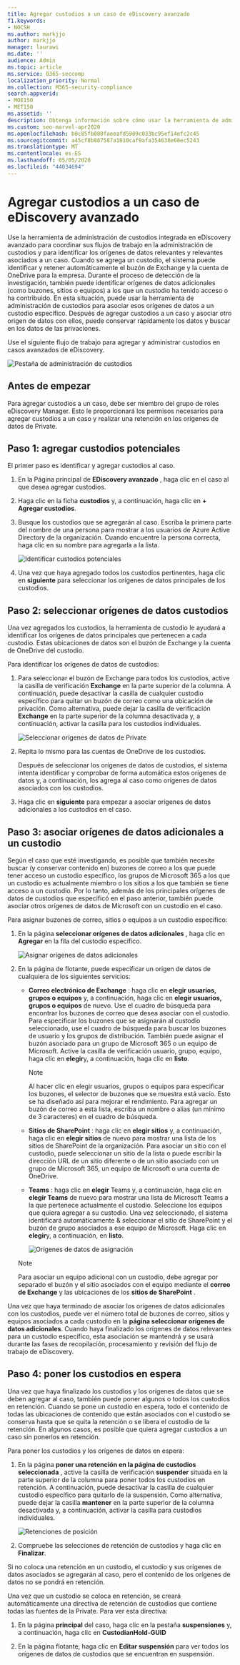 ```yaml
---
title: Agregar custodios a un caso de eDiscovery avanzado
f1.keywords:
- NOCSH
ms.author: markjjo
author: markjjo
manager: laurawi
ms.date: ''
audience: Admin
ms.topic: article
ms.service: O365-seccomp
localization_priority: Normal
ms.collection: M365-security-compliance
search.appverid:
- MOE150
- MET150
ms.assetid: ''
description: Obtenga información sobre cómo usar la herramienta de administración de custodios integrada en eDiscovery avanzado para coordinar sus flujos de trabajo e identificar los orígenes de datos relevantes en un caso.
ms.custom: seo-marvel-apr2020
ms.openlocfilehash: b0c85fb080faeeafd5909c033bc95ef14efc2c45
ms.sourcegitcommit: a45cf8b887587a1810caf9afa354638e68ec5243
ms.translationtype: MT
ms.contentlocale: es-ES
ms.lasthandoff: 05/05/2020
ms.locfileid: "44034694"
---
```

# <a name="add-custodians-to-an-advanced-ediscovery-case"></a>Agregar custodios a un caso de eDiscovery avanzado

Use la herramienta de administración de custodios integrada en eDiscovery avanzado para coordinar sus flujos de trabajo en la administración de custodios y para identificar los orígenes de datos relevantes y relevantes asociados a un caso. Cuando se agrega un custodio, el sistema puede identificar y retener automáticamente el buzón de Exchange y la cuenta de OneDrive para la empresa. Durante el proceso de detección de la investigación, también puede identificar orígenes de datos adicionales (como buzones, sitios o equipos) a los que un custodio ha tenido acceso o ha contribuido. En esta situación, puede usar la herramienta de administración de custodios para asociar esos orígenes de datos a un custodio específico. Después de agregar custodios a un caso y asociar otro origen de datos con ellos, puede conservar rápidamente los datos y buscar en los datos de las privaciones.

Use el siguiente flujo de trabajo para agregar y administrar custodios en casos avanzados de eDiscovery. 

![Pestaña de administración de custodios](../media/CustodianMgtPage.png)

## <a name="before-you-begin"></a>Antes de empezar

Para agregar custodios a un caso, debe ser miembro del grupo de roles eDiscovery Manager. Esto le proporcionará los permisos necesarios para agregar custodios a un caso y realizar una retención en los orígenes de datos de Private.


## <a name="step-1-add-potential-custodians"></a>Paso 1: agregar custodios potenciales

El primer paso es identificar y agregar custodios al caso.

1. En la Página principal de **EDiscovery avanzado** , haga clic en el caso al que desea agregar custodios. 
 
2. Haga clic en la ficha **custodios** y, a continuación, haga clic en **+ Agregar custodios**.

3. Busque los custodios que se agregarán al caso. Escriba la primera parte del nombre de una persona para mostrar a los usuarios de Azure Active Directory de la organización. Cuando encuentre la persona correcta, haga clic en su nombre para agregarla a la lista.

   ![Identificar custodios potenciales](../media/AddCustodianStep1.png)
 
4. Una vez que haya agregado todos los custodios pertinentes, haga clic en **siguiente** para seleccionar los orígenes de datos principales de los custodios.
  
## <a name="step-2-select-custodian-data-sources"></a>Paso 2: seleccionar orígenes de datos custodios

Una vez agregados los custodios, la herramienta de custodio le ayudará a identificar los orígenes de datos principales que pertenecen a cada custodio. Estas ubicaciones de datos son el buzón de Exchange y la cuenta de OneDrive del custodio. 

Para identificar los orígenes de datos de custodios: 

1. Para seleccionar el buzón de Exchange para todos los custodios, active la casilla de verificación **Exchange** en la parte superior de la columna. A continuación, puede desactivar la casilla de cualquier custodio específico para quitar un buzón de correo como una ubicación de privación. Como alternativa, puede dejar la casilla de verificación **Exchange** en la parte superior de la columna desactivada y, a continuación, activar la casilla para los custodios individuales. 
 
   ![Seleccionar orígenes de datos de Private](../media/AddCustodianStep2.png)
 
2. Repita lo mismo para las cuentas de OneDrive de los custodios. 

    Después de seleccionar los orígenes de datos de custodios, el sistema intenta identificar y comprobar de forma automática estos orígenes de datos y, a continuación, los agrega al caso como orígenes de datos asociados con los custodios.
 
4. Haga clic en **siguiente** para empezar a asociar orígenes de datos adicionales a los custodios en el caso.

## <a name="step-3-associate-additional-data-sources-to-a-custodian"></a>Paso 3: asociar orígenes de datos adicionales a un custodio

Según el caso que esté investigando, es posible que también necesite buscar (y conservar contenido en) buzones de correo a los que puede tener acceso un custodio específico, los grupos de Microsoft 365 a los que un custodio es actualmente miembro o los sitios a los que también se tiene acceso a un custodio. Por lo tanto, además de los principales orígenes de datos de custodios que especificó en el paso anterior, también puede asociar otros orígenes de datos de Microsoft con un custodio en el caso. 

Para asignar buzones de correo, sitios o equipos a un custodio específico:

1. En la página **seleccionar orígenes de datos adicionales** , haga clic en **Agregar** en la fila del custodio específico. 
  
   ![Asignar orígenes de datos adicionales](../media/AddCustodianStep3.PNG)

2. En la página de flotante, puede especificar un origen de datos de cualquiera de los siguientes servicios:
  
   -  **Correo electrónico de Exchange** : haga clic en **elegir usuarios, grupos o equipos** y, a continuación, haga clic en **elegir usuarios, grupos o equipos** de nuevo. Use el cuadro de búsqueda para encontrar los buzones de correo que desea asociar con el custodio. Para especificar los buzones que se asignarán al custodio seleccionado, use el cuadro de búsqueda para buscar los buzones de usuario y los grupos de distribución. También puede asignar el buzón asociado para un grupo de Microsoft 365 o un equipo de Microsoft. Active la casilla de verificación usuario, grupo, equipo, haga clic en **elegir**y, a continuación, haga clic en **listo**.

        > [!NOTE]
        > Al hacer clic en elegir usuarios, grupos o equipos para especificar los buzones, el selector de buzones que se muestra está vacío. Esto se ha diseñado así para mejorar el rendimiento. Para agregar un buzón de correo a esta lista, escriba un nombre o alias (un mínimo de 3 caracteres) en el cuadro de búsqueda.
     
     - **Sitios de SharePoint** : haga clic en **elegir sitios** y, a continuación, haga clic en **elegir sitios** de nuevo para mostrar una lista de los sitios de SharePoint de la organización. Para asociar un sitio con el custodio, puede seleccionar un sitio de la lista o puede escribir la dirección URL de un sitio diferente o de un sitio asociado con un grupo de Microsoft 365, un equipo de Microsoft o una cuenta de OneDrive.
     
     - **Teams** : haga clic en **elegir** Teams y, a continuación, haga clic en **elegir Teams** de nuevo para mostrar una lista de Microsoft Teams a la que pertenece actualmente el custodio. Seleccione los equipos que quiera agregar a su custodio. Una vez seleccionado, el sistema identificará automáticamente & seleccionar el sitio de SharePoint y el buzón de grupo asociados a ese equipo de Microsoft. Haga clic en **elegir**y, a continuación, en **listo**.

       ![Orígenes de datos de asignación](../media/AddCustodianStep4.PNG)
        
      > [!NOTE]
      > Para asociar un equipo adicional con un custodio, debe agregar por separado el buzón y el sitio asociados con el equipo mediante el **correo de Exchange** y las ubicaciones de los **sitios de SharePoint** .

Una vez que haya terminado de asociar los orígenes de datos adicionales con los custodios, puede ver el número total de buzones de correo, sitios y equipos asociados a cada custodio en la **página seleccionar orígenes de datos adicionales**. Cuando haya finalizado los orígenes de datos relevantes para un custodio específico, esta asociación se mantendrá y se usará durante las fases de recopilación, procesamiento y revisión del flujo de trabajo de eDiscovery.

## <a name="step-4-place-custodians-on-hold"></a>Paso 4: poner los custodios en espera

Una vez que haya finalizado los custodios y los orígenes de datos que se deben agregar al caso, también puede poner algunos o todos los custodios en retención. Cuando se pone un custodio en espera, todo el contenido de todas las ubicaciones de contenido que están asociados con el custodio se conserva hasta que se quita la retención o se libera el custodio de la retención. En algunos casos, es posible que quiera agregar custodios a un caso sin ponerlos en retención.

Para poner los custodios y los orígenes de datos en espera:

1. En la página **poner una retención en la página de custodios seleccionada** , active la casilla de verificación **suspender** situada en la parte superior de la columna para poner todos los custodios en retención. A continuación, puede desactivar la casilla de cualquier custodio específico para quitarlo de la suspensión. Como alternativa, puede dejar la casilla **mantener** en la parte superior de la columna desactivada y, a continuación, activar la casilla para custodios individuales. 
 
   ![Retenciones de posición](../media/AddCustodianStep5.PNG)

2. Compruebe las selecciones de retención de custodios y haga clic en **Finalizar**.

Si no coloca una retención en un custodio, el custodio y sus orígenes de datos asociados se agregarán al caso, pero el contenido de los orígenes de datos no se pondrá en retención.

Una vez que un custodio se coloca en retención, se creará automáticamente una directiva de retención de custodios que contiene todas las fuentes de la Private. Para ver esta directiva:

1. En la página **principal** del caso, haga clic en la pestaña **suspensiones** y, a continuación, haga clic en **CustodianHold-GUID**  

2. En la página flotante, haga clic en **Editar suspensión** para ver todos los orígenes de datos de custodios que se encuentran en suspensión.

